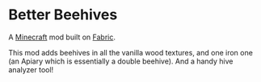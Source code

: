 # Better Beehives

A [Minecraft](minecraft.net) mod built on [Fabric](fabricmc.net).

This mod adds beehives in all the vanilla wood textures, and one iron one (an Apiary which is essentially a double beehive). And a handy hive analyzer tool!